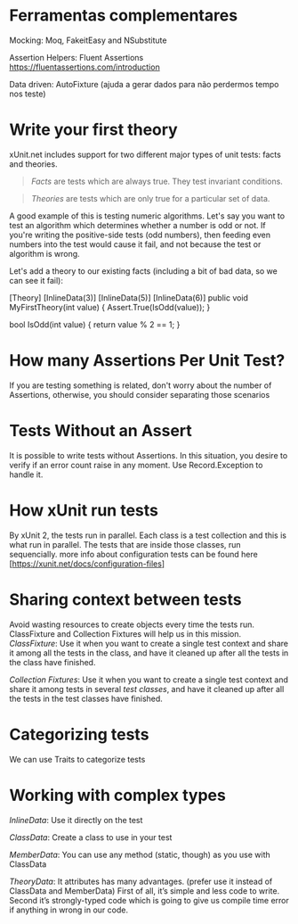 ﻿# Ferramentas complementares
Mocking: Moq, FakeitEasy and NSubstitute

Assertion Helpers: Fluent Assertions https://fluentassertions.com/introduction

Data driven: AutoFixture  (ajuda a gerar dados para não perdermos tempo nos teste)

# Write your first theory
xUnit.net includes support for two different major types of unit tests: facts and theories. 

> *Facts* are tests which are always true. They test invariant conditions.

> *Theories* are tests which are only true for a particular set of data.

A good example of this is testing numeric algorithms.
Let's say you want to test an algorithm which determines whether a number is odd or not.
If you're writing the positive-side tests (odd numbers), then feeding even numbers into the test would cause it fail, and not because the test or algorithm is wrong.

Let's add a theory to our existing facts (including a bit of bad data, so we can see it fail):

[Theory]
[InlineData(3)]
[InlineData(5)]
[InlineData(6)]
public void MyFirstTheory(int value)
{
    Assert.True(IsOdd(value));
}

bool IsOdd(int value)
{
    return value % 2 == 1;
}

# How many Assertions Per Unit Test?
If you are testing something is related, don't worry about the number of Assertions, otherwise, you should consider separating those scenarios

# Tests Without an Assert
It is possible to write tests without Assertions. In this situation, you desire to verify if an error count raise in any moment.
Use Record.Exception to handle it.

# How xUnit run tests
By xUnit 2, the tests run in parallel. Each class is a test collection and this is what run in parallel.
The tests that are inside those classes, run sequencially.
more info about configuration tests can be found here [https://xunit.net/docs/configuration-files]

# Sharing context between tests
Avoid wasting resources to create objects every time the tests run.
ClassFixture and Collection Fixtures will help us in this mission.
*ClassFixture*: Use it when you want to create a single test context and share it among all the tests in the class,
and have it cleaned up after all the tests in the class have finished.

*Collection Fixtures*: Use it when you want to create a single test context and share it among tests in several _test classes_,
and have it cleaned up after all the tests in the test classes have finished.

# Categorizing tests
We can use Traits to categorize tests

# Working with complex types
*InlineData*: Use it directly on the test

*ClassData*: Create a class to use in your test

*MemberData*: You can use any method (static, though) as you use with ClassData

*TheoryData*: It attributes has many advantages. (prefer use it instead of ClassData and MemberData)
First of all, it’s simple and less code to write.
Second it’s strongly-typed code which is going to give us compile time error if anything in wrong in our code.